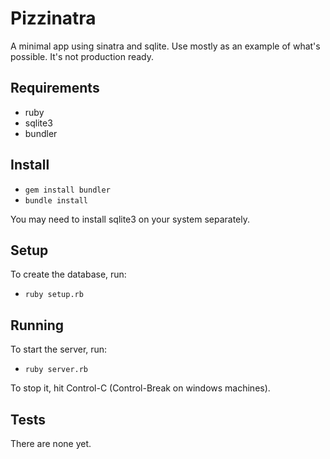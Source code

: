# Pizzinatra

A minimal app using sinatra and sqlite. Use mostly as an example of what's possible. It's not production ready.

## Requirements

- ruby
- sqlite3
- bundler

## Install

- `gem install bundler`
- `bundle install`

You may need to install sqlite3 on your system separately.

## Setup

To create the database, run:

- `ruby setup.rb`

## Running

To start the server, run:

- `ruby server.rb`

To stop it, hit Control-C (Control-Break on windows machines).

## Tests

There are none yet.